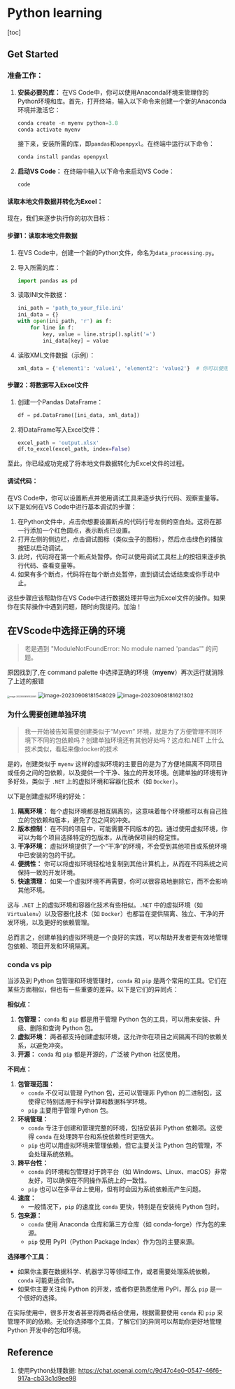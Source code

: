 # Python learning

[toc]

## Get Started

### 准备工作：

1. **安装必要的库：** 在VS Code中，你可以使用Anaconda环境来管理你的Python环境和库。首先，打开终端，输入以下命令来创建一个新的Anaconda环境并激活它：

   ```python
   conda create -n myenv python=3.8
   conda activate myenv
   ```

   接下来，安装所需的库，即`pandas`和`openpyxl`。在终端中运行以下命令：

   ```python
   conda install pandas openpyxl
   ```

2. **启动VS Code：** 在终端中输入以下命令来启动VS Code：

   ```python
   code
   ```

#### 读取本地文件数据并转化为Excel：

现在，我们来逐步执行你的初次目标：

#### 步骤1：读取本地文件数据

1. 在VS Code中，创建一个新的Python文件，命名为`data_processing.py`。

2. 导入所需的库：

   ```python
   import pandas as pd
   ```

3. 读取INI文件数据：

   ```python
   ini_path = 'path_to_your_file.ini'
   ini_data = {}
   with open(ini_path, 'r') as f:
       for line in f:
           key, value = line.strip().split('=')
           ini_data[key] = value
   ```

4. 读取XML文件数据（示例）：

   ```python
   xml_data = {'element1': 'value1', 'element2': 'value2'}  # 你可以使用适合的XML库来处理XML文件
   ```

#### 步骤2：将数据写入Excel文件

1. 创建一个Pandas DataFrame：

   ```python
   df = pd.DataFrame([ini_data, xml_data])
   ```

2. 将DataFrame写入Excel文件：

   ```python
   excel_path = 'output.xlsx'
   df.to_excel(excel_path, index=False)
   ```

至此，你已经成功完成了将本地文件数据转化为Excel文件的过程。

#### 调试代码：

在VS Code中，你可以设置断点并使用调试工具来逐步执行代码、观察变量等。以下是如何在VS Code中进行基本调试的步骤：

1. 在Python文件中，点击你想要设置断点的代码行号左侧的空白处。这将在那一行添加一个红色圆点，表示断点已设置。
2. 打开左侧的侧边栏，点击调试图标（类似虫子的图标），然后点击绿色的播放按钮以启动调试。
3. 此时，代码将在第一个断点处暂停。你可以使用调试工具栏上的按钮来逐步执行代码、查看变量等。
4. 如果有多个断点，代码将在每个断点处暂停，直到调试会话结束或你手动中止。

这些步骤应该帮助你在VS Code中进行数据处理并导出为Excel文件的操作。如果你在实际操作中遇到问题，随时向我提问。加油！



## 在VScode中选择正确的环境

> 老是遇到 "ModuleNotFoundError: No module named 'pandas'" 的问题。

原因找到了,在 command palette 中选择正确的环境（**myenv**）再次运行就消除了上述的报错

<img src="./img/image-20230908181532681.png" alt="image-20230908181532681" style="zoom:33%;" /> 



<img src="./img/image-20230908181548029.png" alt="image-20230908181548029" style="zoom:87%;" /> 



<img src="./img/image-20230908181621302.png" alt="image-20230908181621302" style="zoom:87%;" /> 



### 为什么需要创建单独环境

> 我一开始被告知需要创建类似于“Myevn” 环境，就是为了方便管理不同环境下不同的包依赖吗？创建单独环境还有其他好处吗？这点和.NET 上什么技术类似，看起来像docker的技术

是的，创建类似于 `myenv` 这样的虚拟环境的主要目的是为了方便地隔离不同项目或任务之间的包依赖，以及提供一个干净、独立的开发环境。创建单独的环境有许多好处，类似于 `.NET` 上的虚拟环境和容器化技术（如 `Docker`）。

以下是创建虚拟环境的好处：

1. **隔离环境：** 每个虚拟环境都是相互隔离的，这意味着每个环境都可以有自己独立的包依赖和版本，避免了包之间的冲突。
2. **版本控制：** 在不同的项目中，可能需要不同版本的包。通过使用虚拟环境，你可以为每个项目选择特定的包版本，从而确保项目的稳定性。
3. **干净环境：** 虚拟环境提供了一个“干净”的环境，不会受到其他项目或系统环境中已安装的包的干扰。
4. **便携性：** 你可以将虚拟环境轻松地复制到其他计算机上，从而在不同系统之间保持一致的开发环境。
5. **快速清理：** 如果一个虚拟环境不再需要，你可以很容易地删除它，而不会影响其他环境。

这与 `.NET` 上的虚拟环境和容器化技术有些相似。`.NET` 中的虚拟环境（如 `Virtualenv`）以及容器化技术（如 `Docker`）也都旨在提供隔离、独立、干净的开发环境，以及更好的依赖管理。

总而言之，创建单独的虚拟环境是一个良好的实践，可以帮助开发者更有效地管理包依赖、项目开发和环境隔离。



### conda vs pip 

当涉及到 Python 包管理和环境管理时，`conda` 和 `pip` 是两个常用的工具。它们在某些方面相似，但也有一些重要的差异。以下是它们的异同点：

**相似点：**

1. **包管理：** `conda` 和 `pip` 都是用于管理 Python 包的工具，可以用来安装、升级、删除和查询 Python 包。
2. **虚拟环境：** 两者都支持创建虚拟环境，这允许你在项目之间隔离不同的依赖关系，以避免冲突。
3. **开源：** `conda` 和 `pip` 都是开源的，广泛被 Python 社区使用。

**不同点：**

1. **包管理范围：**
   - `conda` 不仅可以管理 Python 包，还可以管理非 Python 的二进制包，这使得它特别适用于科学计算和数据科学环境。
   - `pip` 主要用于管理 Python 包。
2. **环境管理：**
   - `conda` 专注于创建和管理完整的环境，包括安装非 Python 依赖项。这使得 `conda` 在处理跨平台和系统依赖性时更强大。
   - `pip` 也可以用虚拟环境来管理依赖，但它主要关注 Python 包的管理，不会处理系统依赖。
3. **跨平台性：**
   - `conda` 的环境和包管理对于跨平台（如 Windows、Linux、macOS）非常友好，可以确保在不同操作系统上的一致性。
   - `pip` 也可以在多平台上使用，但有时会因为系统依赖而产生问题。
4. **速度：**
   - 一般情况下，`pip` 的速度比 `conda` 更快，特别是在安装纯 Python 包时。
5. **包来源：**
   - `conda` 使用 Anaconda 仓库和第三方仓库（如 conda-forge）作为包的来源。
   - `pip` 使用 PyPI（Python Package Index）作为包的主要来源。

**选择哪个工具：**

- 如果你主要在数据科学、机器学习等领域工作，或者需要处理系统依赖，`conda` 可能更适合你。
- 如果你主要关注纯 Python 的开发，或者你更熟悉使用 PyPI，那么 `pip` 是一个很好的选择。

在实际使用中，很多开发者甚至将两者结合使用，根据需要使用 `conda` 和 `pip` 来管理不同的依赖。无论你选择哪个工具，了解它们的异同可以帮助你更好地管理 Python 开发中的包和环境。





## Reference

1. 使用Python处理数据: https://chat.openai.com/c/9d47c4e0-0547-46f6-917a-cb33c1d9ee98